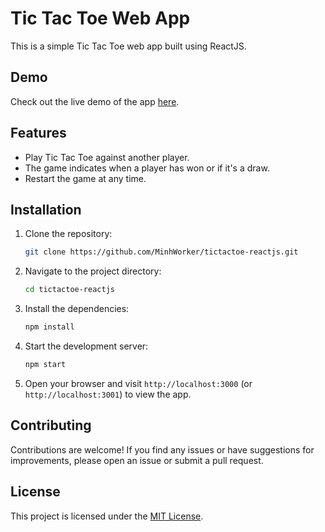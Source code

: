 # Tic Tac Toe Web App

This is a simple Tic Tac Toe web app built using ReactJS.

## Demo

Check out the live demo of the app [here](https://explore-titactoe-joy.netlify.app/).

## Features

-   Play Tic Tac Toe against another player.
-   The game indicates when a player has won or if it's a draw.
-   Restart the game at any time.

## Installation

1. Clone the repository:

    ```bash
    git clone https://github.com/MinhWorker/tictactoe-reactjs.git
    ```

2. Navigate to the project directory:

    ```bash
    cd tictactoe-reactjs
    ```

3. Install the dependencies:

    ```bash
    npm install
    ```

4. Start the development server:

    ```bash
    npm start
    ```

5. Open your browser and visit `http://localhost:3000` (or `http://localhost:3001`) to view the app.

## Contributing

Contributions are welcome! If you find any issues or have suggestions for improvements, please open an issue or submit a pull request.

## License

This project is licensed under the [MIT License](LICENSE).
